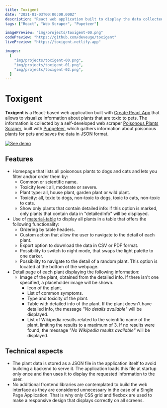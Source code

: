 ```yaml
---
title: Toxigent
date: "2021-01-03T00:00:00.000Z"
description: "React web application built to display the data collected by a self-made web scraper, Poisonous Plants Scraper, about poisonous plants to pets."
tags: ["React", "Web Scraper", "Pupeteer"]

imagePreview: "img/projects/toxigent-00.png"
codePreview: "https://github.com/deveuge/toxigent"
livePreview: "https://toxigent.netlify.app"

images:
  [
    "img/projects/toxigent-00.png",
    "img/projects/toxigent-01.png",
    "img/projects/toxigent-02.png",
  ]
---
```


# Toxigent

**Toxigent** is a React-based web application built with [Create React App](https://github.com/facebook/create-react-app) that allows to visualize information about plants that are toxic to pets. The information is collected by a self-developed web scraper [Poisonous Plants Scraper](https://github.com/deveuge/poisonous-plants-scraper), built with [Puppeteer](https://pptr.dev), which gathers information about poisonous plants for pets and saves the data in JSON format.

<a href="https://toxigent.netlify.app" target="_blank">![See demo](https://img.shields.io/badge/See%20demo-00C7B7?style=for-the-badge&logo=netlify&logoColor=white)</a>

## Features

- Homepage that lists all poisonous plants to dogs and cats and lets you filter and/or order them by:
  - Common or scientific name.
  - Toxicity level: all, moderate or severe.
  - Plant type: all, house plant, garden plant or wild plant.
  - Toxicity: all, toxic to dogs, non-toxic to dogs, toxic to cats, non-toxic to cats.
  - Show only plants that contain detailed info: if this option is marked, only plants that contain data in "detailedInfo" will be displayed.
- Use of [material-table](https://material-table.com/) to display all plants in a table that offers the following functionality:
  - Ordering by table headers.
  - Custom action that allow the user to navigate to the detail of each plant.
  - Export option to download the data in CSV or PDF format.
  - Possibility to switch to night mode, that swaps the light palette to one darker.
  - Possibility to navigate to the detail of a random plant. This option is located at the bottom of the webpage.
- Detail page of each plant displaying the following information:
  - Image of the plant, obtained from the detailed info. If there isn't one specified, a placeholder image will be shown.
    - Icon of the plant.
    - List of common symptoms.
    - Type and toxicity of the plant.
    - Table with detailed info of the plant. If the plant doesn't have detailed info, the message _"No details available"_ will be displayed.
    - List of Wikipedia results related to the scientific name of the plant, limiting the results to a maximum of 3. If no results were found, the message _"No Wikipedia results available"_ will be displayed.

## Technical aspects

- The plant data is stored as a JSON file in the application itself to avoid building a backend to serve it. The application loads this file at startup only once and then uses it to display the requested information to the user.
- No additional frontend libraries are contemplated to build the web interface as they are considered unnecessary in the case of a Single Page Application. That is why only CSS grid and flexbox are used to make a responsive design that displays correctly on all screens.
